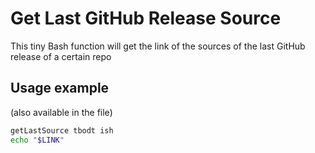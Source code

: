 # Get Last GitHub Release Source
This tiny Bash function will get the link of the sources of the last GitHub release of a certain repo

## Usage example
(also available in the file)
```Bash
getLastSource tbodt ish
echo "$LINK"
```